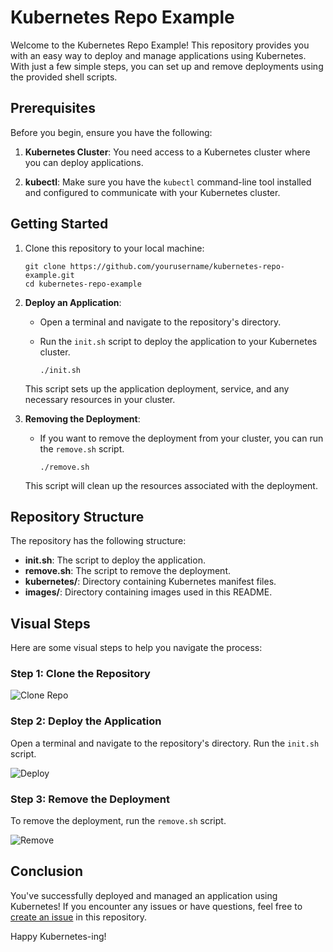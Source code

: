 # Kubernetes Repo Example

Welcome to the Kubernetes Repo Example! This repository provides you with an easy way to deploy and manage applications using Kubernetes. With just a few simple steps, you can set up and remove deployments using the provided shell scripts.

## Prerequisites

Before you begin, ensure you have the following:

1. **Kubernetes Cluster**: You need access to a Kubernetes cluster where you can deploy applications.

2. **kubectl**: Make sure you have the `kubectl` command-line tool installed and configured to communicate with your Kubernetes cluster.

## Getting Started

1. Clone this repository to your local machine:

    ```
    git clone https://github.com/yourusername/kubernetes-repo-example.git
    cd kubernetes-repo-example
    ```

2. **Deploy an Application**:
   - Open a terminal and navigate to the repository's directory.
   - Run the `init.sh` script to deploy the application to your Kubernetes cluster.
   
     ```
     ./init.sh
     ```

   This script sets up the application deployment, service, and any necessary resources in your cluster.

3. **Removing the Deployment**:
   - If you want to remove the deployment from your cluster, you can run the `remove.sh` script.
   
     ```
     ./remove.sh
     ```

   This script will clean up the resources associated with the deployment.

## Repository Structure

The repository has the following structure:

- **init.sh**: The script to deploy the application.
- **remove.sh**: The script to remove the deployment.
- **kubernetes/**: Directory containing Kubernetes manifest files.
- **images/**: Directory containing images used in this README.

## Visual Steps

Here are some visual steps to help you navigate the process:

### Step 1: Clone the Repository

![Clone Repo](images/clone_repo.png)

### Step 2: Deploy the Application

Open a terminal and navigate to the repository's directory. Run the `init.sh` script.

![Deploy](images/deploy.png)

### Step 3: Remove the Deployment

To remove the deployment, run the `remove.sh` script.

![Remove](images/remove.png)

## Conclusion

You've successfully deployed and managed an application using Kubernetes! If you encounter any issues or have questions, feel free to [create an issue](https://github.com/yourusername/kubernetes-repo-example/issues) in this repository.

Happy Kubernetes-ing!
